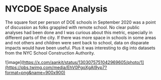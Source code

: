 # NYCDOE Space Analysis

The square foot per person of DOE schools in September 2020 was a point of discussion as folks grappled with remote school. No clear public analyses had been done and I was curious about this metric, especially in different parts of the city. If there was more space in schools in some areas and not others and children were sent back to school, data on disparate impacts would have been useful. Plus it was interesting to dig into datasets from the NYC School Construction Authority.

![image](https://x.com/aankit/status/1303075751042969605/photo/1](https://pbs.twimg.com/media/EhV0PgoXgAI9yp7?format=png&name=900x900)
